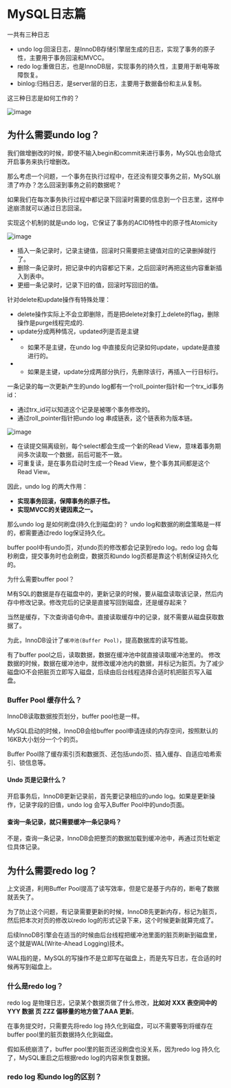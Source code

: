 # MySQL日志篇

一共有三种日志
- undo log:回滚日志，是InnoDB存储引擎层生成的日志，实现了事务的原子性，主要用于事务回滚和MVCC。
- redo log:重做日志，也是InnoDB层，实现事务的持久性，主要用于断电等故障恢复。
- binlog:归档日志，是server层的日志，主要用于数据备份和主从复制。

这三种日志是如何工作的？

![image](https://cdn.xiaolincoding.com/gh/xiaolincoder/mysql/how_update/%E6%8F%90%E7%BA%B2.png)

## 为什么需要undo log？

我们做增删改的时候，即使不输入begin和commit来进行事务，MySQL也会隐式开启事务来执行增删改。

那么考虑一个问题，一个事务在执行过程中，在还没有提交事务之前，MySQL崩溃了咋办？怎么回滚到事务之前的数据呢？

如果我们在每次事务执行过程中都记录下回滚时需要的信息到一个日志里，这样中途崩溃就可以通过日志回滚。

实现这个机制的就是undo log，它保证了事务的ACID特性中的原子性Atomicity

![image](https://cdn.xiaolincoding.com/gh/xiaolincoder/mysql/how_update/%E5%9B%9E%E6%BB%9A%E4%BA%8B%E5%8A%A1.png?image_process=watermark,text_5YWs5LyX5Y-377ya5bCP5p6XY29kaW5n,type_ZnpsdHpoaw,x_10,y_10,g_se,size_20,color_0000CD,t_70,fill_0)

- 插入一条记录时，记录主键值，回滚时只需要把主键值对应的记录删掉就行了。
- 删除一条记录时，把记录中的内容都记下来，之后回滚时再把这些内容重新插入到表中。
- 更细一条记录时，记录下旧的值，回滚时写回旧的值。

针对delete和update操作有特殊处理：
- delete操作实际上不会立即删除，而是把delete对象打上delete的flag，删除操作是purge线程完成的.
- update分成两种情况，updated列是否是主键
- - 如果不是主键，在undo log 中直接反向记录如何update，update是直接进行的。
- - 如果是主键，update分成两部分执行，先删除该行，再插入一行目标行。

一条记录的每一次更新产生的undo log都有一个roll_pointer指针和一个trx_id事务id：
- 通过trx_id可以知道这个记录是被哪个事务修改的。
- 通过roll_pointer指针把undo log 串成链表，这个链表称为版本链。

![image](https://cdn.xiaolincoding.com/gh/xiaolincoder/mysql/how_update/%E7%89%88%E6%9C%AC%E9%93%BE.png?image_process=watermark,text_5YWs5LyX5Y-377ya5bCP5p6XY29kaW5n,type_ZnpsdHpoaw,x_10,y_10,g_se,size_20,color_0000CD,t_70,fill_0)

- 在读提交隔离级别，每个select都会生成一个新的Read View，意味着事务期间多次读取一个数据，前后可能不一致。
- 可重复读，是在事务启动时生成一个Read View，整个事务其间都是这个Read View。

因此，undo log 的两大作用：
- **实现事务回滚，保障事务的原子性。**
- **实现MVCC的关键因素之一。**

那么undo log 是如何刷盘(持久化到磁盘)的？
undo log和数据的刷盘策略是一样的，都需要通过redo log保证持久化。

buffer pool中有undo页，对undo页的修改都会记录到redo log。redo log 会每秒刷盘，提交事务时也会刷盘，数据页和undo log页都是靠这个机制保证持久化的。

为什么需要buffer pool？

M有SQL的数据是存在磁盘中的，更新记录的时候，要从磁盘读取该记录，然后内存中修改记录。修改完后的记录是直接写回到磁盘，还是缓存起来？

当然是缓存，下次查询语句命中。直接读取缓存中的记录，就不需要从磁盘获取数据了。

为此，InnoDB设计了`缓冲池(Buffer Pool)`，提高数据库的读写性能。

有了buffer pool之后，读取数据，数据在缓冲池中就直接读取缓冲池里的。
修改数据的时候，数据在缓冲池中，就修改缓冲池内的数据，并标记为脏页。为了减少磁盘IO不会把脏页立即写入磁盘，后续由后台线程选择合适时机把脏页写入磁盘。

### Buffer Pool 缓存什么？

InnoDB读取数据按页划分，buffer pool也是一样。

MySQL启动的时候，InnoDB会给buffer pool申请连续的内存空间，按照默认的16KB大小划分一个个的页。

Buffer Pool除了缓存索引页和数据页、还包括undo页、插入缓存、自适应哈希索引、锁信息等。

#### Undo 页是记录什么？
开启事务后，InnoDB更新记录前，首先要记录相应的undo log。如果是更新操作，记录字段的旧值，undo log 会写入Buffer Pool中的undo页面。

#### 查询一条记录，就只需要缓冲一条记录吗？

不是，查询一条记录，InnoDB会把整页的数据加载到缓冲池中，再通过页牡蛎定位具体记录。

## 为什么需要redo log？

上文说道，利用Buffer Pool提高了读写效率，但是它是基于内存的，断电了数据就丢失了。

为了防止这个问题，有记录需要更新的时候，InnoDB先更新内存，标记为脏页，然后把本次对页的修改以redo log的形式记录下来，这个时候更新就算完成了。

后续InnoDB引擎会在适当的时候由后台线程把缓冲池里面的脏页刷新到磁盘里，这个就是WAL(Write-Ahead Logging)技术。

WAL指的是，MySQL的写操作不是立即写在磁盘上，而是先写日志，在合适的时候再写到磁盘上。

### 什么是redo log？

redo log 是物理日志，记录某个数据页做了什么修改，**比如对 XXX 表空间中的 YYY 数据 页 ZZZ 偏移量的地方做了AAA 更新**。

在事务提交时，只需要先将redo log 持久化到磁盘，可以不需要等到将缓存在buffer pool里的脏页数据持久化到磁盘。

假如系统崩溃了，buffer pool里的脏页还没刷盘也没关系，因为redo log 持久化了，MySQL重启之后根据redo log的内容来恢复数据。

### redo log 和undo log的区别？

